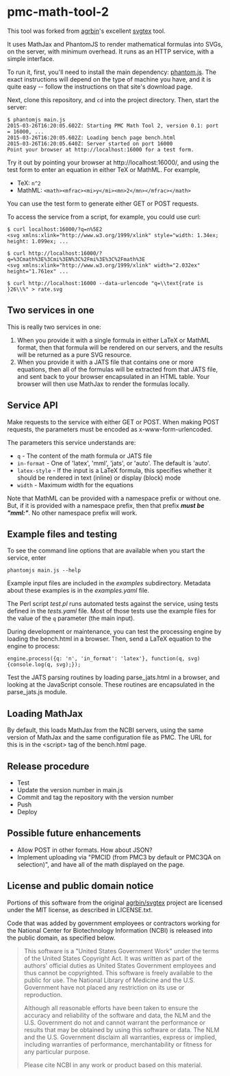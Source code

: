 pmc-math-tool-2
===============

This tool was forked from 
[agrbin](https://github.com/agrbin)'s excellent [svgtex](https://github.com/agrbin/svgtex) 
tool.

It uses MathJax and PhantomJS to render mathematical formulas into SVGs, on the server,
with minimum overhead. It runs as an HTTP service, with a simple interface.

To run it, first, you'll need to install the main dependency:
[phantom.js](http://phantomjs.org/). The exact instructions will depend on the type
of machine you have, and it is quite easy -- follow the instructions on that site's
download page.

Next, clone this repository, and `cd` into the project directory.
Then, start the server:

```
$ phantomjs main.js
2015-03-26T16:20:05.602Z: Starting PMC Math Tool 2, version 0.1: port = 16000, ...
2015-03-26T16:20:05.602Z: Loading bench page bench.html
2015-03-26T16:20:05.640Z: Server started on port 16000
Point your browser at http://localhost:16000 for a test form.
```

Try it out by pointing your browser at http://localhost:16000/, and using the test form
to enter an equation in either TeX or MathML. For example,

* TeX:  `n^2`
* MathML: `<math><mfrac><mi>y</mi><mn>2</mn></mfrac></math>`

You can use the test form to generate either GET or POST requests.

To access the service from a script, for example, you could use curl:

```
$ curl localhost:16000/?q=n%5E2
<svg xmlns:xlink="http://www.w3.org/1999/xlink" style="width: 1.34ex; height: 1.099ex; ...

$ curl http://localhost:16000/?q=%3Cmath%3E%3Cmi%3EN%3C%2Fmi%3E%3C%2Fmath%3E
<svg xmlns:xlink="http://www.w3.org/1999/xlink" width="2.032ex" height="1.761ex" ...

$ curl http://localhost:16000 --data-urlencode "q=\\text{rate is }26\\%" > rate.svg
```

Two services in one
-------------------

This is really two services in one:

1. When you provide it with a single formula in either LaTeX or MathML format, then 
  that formula will be rendered on our servers, and the results will be returned as 
  a pure SVG resource.
2. When you provide it with a JATS file that contains one or more equations, then 
  all of the formulas will be extracted from that JATS file, and sent back to your 
  browser encapsulated in an HTML table. Your browser will then use MathJax to render 
  the formulas locally.


Service API
-----------

Make requests to the service with either GET or POST. When making POST requests, the
parameters must be encoded as x-www-form-urlencoded.

The parameters this service understands are:

* `q` - The content of the math formula or JATS file
* `in-format` - One of 'latex', 'mml', 'jats', or 'auto'. The default is 'auto'.
* `latex-style` - If the input is a LaTeX formula, this specifies whether it should
  be rendered in text (inline) or display (block) mode
* `width` - Maximum width for the equations

Note that MathML can be provided with a namespace prefix or without one. But,
if it is provided with a namespace prefix, then that prefix ***must be "mml:"***. 
No other namespace prefix will work.


Example files and testing
-------------------------

To see the command line options that are available when you start the service, enter

    phantomjs main.js --help

Example input files are included in the *examples* subdirectory. Metadata about these
examples is in the *examples.yaml* file.

The Perl script *test.pl* runs automated tests against the service, using tests defined
in the *tests.yaml* file. Most of those tests use the example files 
for the value of the `q` parameter (the main input).

During development or maintenance, you can test the processing engine by loading the
bench.html in a browser.  Then, send a LaTeX equation to the engine to process:

```
engine.process({q: 'n', 'in_format': 'latex'}, function(q, svg) {console.log(q, svg);});
```

Test the JATS parsing routines by loading parse_jats.html in a browser, and looking
at the JavaScript console. These routines are encapsulated in the parse_jats.js 
module.


Loading MathJax
---------------

By default, this loads MathJax from the NCBI servers, using the same version of
MathJax and the same configuration file as PMC.  The URL for this is in the
&lt;script> tag of the bench.html page.

Release procedure
-----------------

* Test
* Update the version number in main.js
* Commit and tag the repository with the version number
* Push
* Deploy

Possible future enhancements
----------------------------

- Allow POST in other formats.  How about JSON?
- Implement uploading via "PMCID (from PMC3 by default or PMC3QA on selection)", and 
  have all of the math displayed on the page.

License and public domain notice
--------------------------------

Portions of this software from the original [agrbin/svgtex](https://github.com/agrbin/svgtex) project are
licensed under the MIT license, as described in LICENSE.txt.

Code that was added by government employees or contractors working for the
National Center for Biotechnology Information (NCBI) is released into the public
domain, as specified below.

> This software is a "United States Government Work" under the terms of the United States Copyright Act. It was written as part of the authors' official duties as United States Government employees and thus cannot be copyrighted. This software is freely available to the public for use. The National Library of Medicine and the U.S. Government have not placed any restriction on its use or reproduction.
>
> Although all reasonable efforts have been taken to ensure the accuracy and reliability of the software and data, the NLM and the U.S. Government do not and cannot warrant the performance or results that may be obtained by using this software or data. The NLM and the U.S. Government disclaim all warranties, express or implied, including warranties of performance, merchantability or fitness for any particular purpose.
> 
> Please cite NCBI in any work or product based on this material.

